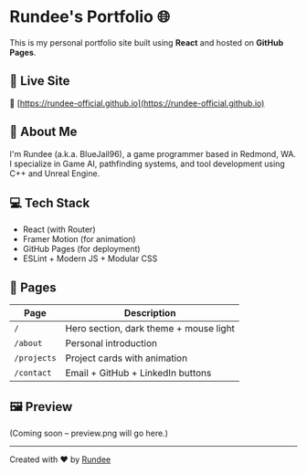 # Rundee's Portfolio 🌐

This is my personal portfolio site built using **React** and hosted on **GitHub Pages**.

## 🚀 Live Site

🔗 [https://rundee-official.github.io](https://rundee-official.github.io)

## 🧠 About Me

I'm Rundee (a.k.a. BlueJail96), a game programmer based in Redmond, WA.  
I specialize in Game AI, pathfinding systems, and tool development using C++ and Unreal Engine.

## 💻 Tech Stack

- React (with Router)
- Framer Motion (for animation)
- GitHub Pages (for deployment)
- ESLint + Modern JS + Modular CSS

## 📄 Pages

| Page      | Description                            |
|-----------|----------------------------------------|
| `/`       | Hero section, dark theme + mouse light |
| `/about`  | Personal introduction                  |
| `/projects` | Project cards with animation        |
| `/contact` | Email + GitHub + LinkedIn buttons     |

## 🖼️ Preview

(Coming soon – preview.png will go here.)

---

Created with ❤️ by [Rundee](https://github.com/Rundee-Official)
